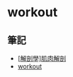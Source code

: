 # workout

## 筆記

- [[解剖學]肌肉解剖](./docs?folder=workout&file=[解剖學]肌肉解剖)
- [workout](./docs?folder=workout&file=README)
